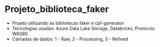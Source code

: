 # Projeto_biblioteca_faker

- Projeto utilizando as bibliotecas faker e cpf-generator
- Tecnologias usadas: Azure Data Lake Storage, Databricks, Protocolo WASBS
- Camadas de dados: 1 - Raw, 2 - Processing, 3 - Refined 
